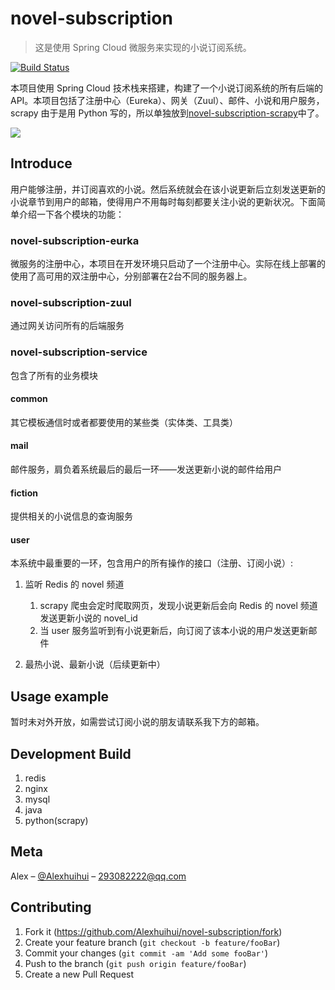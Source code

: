 # novel-subscription
> 这是使用 Spring Cloud 微服务来实现的小说订阅系统。

[![Build Status][travis-image]][travis-url]

本项目使用 Spring Cloud 技术栈来搭建，构建了一个小说订阅系统的所有后端的 API。本项目包括了注册中心（Eureka）、网关（Zuul）、邮件、小说和用户服务，scrapy 由于是用 Python 写的，所以单独放到[novel-subscription-scrapy](https://github.com/Alexhuihui/novel-subscription-scrapy)中了。

![](https://tva1.sinaimg.cn/large/006y8mN6gy1g87ckve9stj30qo0k0wex.jpg)

## Introduce

用户能够注册，并订阅喜欢的小说。然后系统就会在该小说更新后立刻发送更新的小说章节到用户的邮箱，使得用户不用每时每刻都要关注小说的更新状况。下面简单介绍一下各个模块的功能：

### novel-subscription-eurka

微服务的注册中心，本项目在开发环境只启动了一个注册中心。实际在线上部署的使用了高可用的双注册中心，分别部署在2台不同的服务器上。

### novel-subscription-zuul

通过网关访问所有的后端服务

### novel-subscription-service

包含了所有的业务模块

#### common

其它模板通信时或者都要使用的某些类（实体类、工具类）

#### mail

邮件服务，肩负着系统最后的最后一环——发送更新小说的邮件给用户

#### fiction

提供相关的小说信息的查询服务

#### user

本系统中最重要的一环，包含用户的所有操作的接口（注册、订阅小说）:

1. 监听 Redis 的 novel 频道
    1. scrapy 爬虫会定时爬取网页，发现小说更新后会向 Redis 的 novel 频道发送更新小说的 novel_id
    2. 当 user 服务监听到有小说更新后，向订阅了该本小说的用户发送更新邮件
    
2. 最热小说、最新小说（后续更新中）

## Usage example

暂时未对外开放，如需尝试订阅小说的朋友请联系我下方的邮箱。

## Development Build

1. redis
2. nginx
3. mysql
4. java
5. python(scrapy)


## Meta

Alex – [@Alexhuihui](https://github.com/Alexhuihui) – 293082222@qq.com


## Contributing

1. Fork it (<https://github.com/Alexhuihui/novel-subscription/fork>)
2. Create your feature branch (`git checkout -b feature/fooBar`)
3. Commit your changes (`git commit -am 'Add some fooBar'`)
4. Push to the branch (`git push origin feature/fooBar`)
5. Create a new Pull Request

<!-- Markdown link & img dfn's -->
[travis-image]: https://img.shields.io/travis/dbader/node-datadog-metrics/master.svg?style=flat-square
[travis-url]: https://travis-ci.org/dbader/node-datadog-metrics



